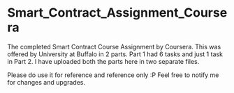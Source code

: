 # Smart_Contract_Assignment_Coursera
The completed Smart Contract Course Assignment by Coursera. This was offered by University at Buffalo in 2 parts.
Part 1 had 6 tasks and just 1 task in Part 2. I have uploaded both the parts here in two separate files. 

Please do use it for reference and reference only :P 
Feel free to notify me for changes and upgrades.
